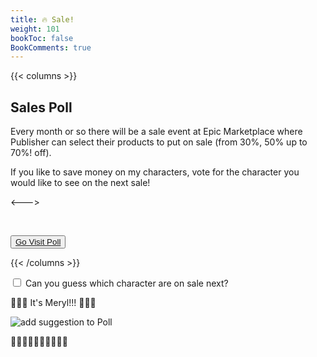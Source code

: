 ```yaml
---
title: 🔥 Sale!
weight: 101
bookToc: false
BookComments: true
---
```


{{< columns >}}

## Sales Poll

Every month or so there will be a sale event at Epic Marketplace where Publisher can select their products to put on sale (from 30%, 50% up to 70%! off).

If you like to save money on my characters, vote for the character you would like to see on the next sale!

<--->

<p>&nbsp;</p>

<button class="button-75" role="button"><a class="text" href="https://poll.ly/TDuJzw3599YBwt3E7teS" target="_blank">Go Visit Poll</a></button>

{{< /columns >}}



<div class="wrap-collabsible">
  <input id="collapsible" class="toggle" type="checkbox">
  <label for="collapsible" class="lbl-toggle guess-who">Can you guess which character are on sale next?</label>
  <div class="collapsible-content">
    <div class="content-inner party-hero">
        <p>🎉🎉🎉 It's Meryl!!! 🎉🎉🎉</p>
        <p><img class="character-cover shadow round" src="../../img/meryl-cover.jpg" alt="add suggestion to Poll"></p>
        <p>🥳🥳🥳🥳🥳🥳🥳🥳🥳🥳</p>
    </div>
  </div>
</div>


